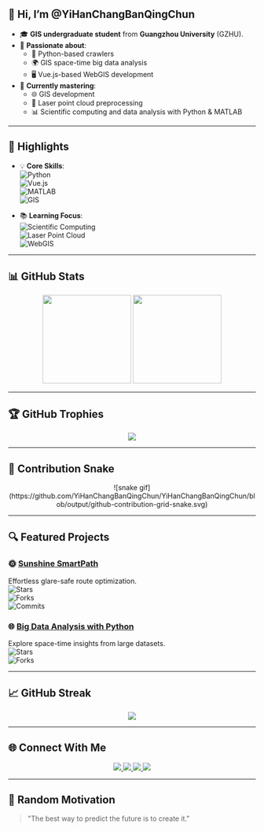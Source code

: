 ## 👋 Hi, I’m @YiHanChangBanQingChun  

- 🎓 **GIS undergraduate student** from **Guangzhou University** (GZHU).  
- 👀 **Passionate about**:  
  - 🐍 Python-based crawlers  
  - 🌍 GIS space-time big data analysis  
  - 🖥️ Vue.js-based WebGIS development  
- 🌱 **Currently mastering**:  
  - 🌐 GIS development  
  - 🌲 Laser point cloud preprocessing  
  - 📊 Scientific computing and data analysis with Python & MATLAB  

---

## 🚀 Highlights  
- 💡 **Core Skills**:  
  ![Python](https://img.shields.io/badge/Python-3776AB?style=for-the-badge&logo=python&logoColor=white)  
  ![Vue.js](https://img.shields.io/badge/Vue.js-4FC08D?style=for-the-badge&logo=vue.js&logoColor=white)  
  ![MATLAB](https://img.shields.io/badge/MATLAB-0076A8?style=for-the-badge&logo=mathworks&logoColor=white)  
  ![GIS](https://img.shields.io/badge/GIS-006600?style=for-the-badge&logo=leaflet&logoColor=white)  

- 📚 **Learning Focus**:  
  ![Scientific Computing](https://img.shields.io/badge/-Scientific%20Computing-blue?style=for-the-badge)  
  ![Laser Point Cloud](https://img.shields.io/badge/-Laser%20Point%20Cloud-green?style=for-the-badge)  
  ![WebGIS](https://img.shields.io/badge/-WebGIS-orange?style=for-the-badge)  

---

## 📊 GitHub Stats  
<div align="center">
  <img height="180em" src="https://github-readme-stats.vercel.app/api?username=YiHanChangBanQingChun&show_icons=true&count_private=true&theme=tokyonight" />
  <img height="180em" src="https://github-readme-stats.vercel.app/api/top-langs/?username=YiHanChangBanQingChun&layout=compact&theme=tokyonight&hide=CSS,html" />
</div>  

---

## 🏆 GitHub Trophies  
<div align="center">
  <img src="https://github-profile-trophy.vercel.app/?username=YiHanChangBanQingChun&theme=tokyonight&no-frame=true&margin-w=15" />
</div>  

---

## 🐍 Contribution Snake  
<div align="center">
  ![snake gif](https://github.com/YiHanChangBanQingChun/YiHanChangBanQingChun/blob/output/github-contribution-grid-snake.svg)
</div>  

---

## 🔍 Featured Projects
### 🌞 **[Sunshine SmartPath](https://github.com/your-repo)**  
Effortless glare-safe route optimization.  
![Stars](https://img.shields.io/github/stars/YiHanChangBanQingChun/sunglare-with-vue3?style=social)  
![Forks](https://img.shields.io/github/forks/YiHanChangBanQingChun/sunglare-with-vue3?style=social)  
![Commits](https://img.shields.io/github/commits-since/YiHanChangBanQingChun/sunglare-with-vue3/all?style=flat-square)


### 🌐 **[Big Data Analysis with Python](https://github.com/another-repo)**  
Explore space-time insights from large datasets.  
![Stars](https://img.shields.io/github/stars/YiHanChangBanQingChun/moshishibie_lib?style=social)  
![Forks](https://img.shields.io/github/forks/YiHanChangBanQingChun/moshishibie_lib?style=social)  

---

## 📈 GitHub Streak  
<div align="center">
  <img src="https://github-readme-streak-stats.herokuapp.com/?user=YiHanChangBanQingChun&theme=tokyonight" />
</div>  

---

## 🌐 Connect With Me  
<div align="center">
  <a href="https://github.com/YiHanChangBanQingChun">
    <img src="https://img.shields.io/badge/GitHub-181717?style=for-the-badge&logo=github&logoColor=white" />
  </a>
  <a href="https://space.bilibili.com/109008161">
    <img src="https://img.shields.io/badge/Bilibili-00A1D6?style=for-the-badge&logo=bilibili&logoColor=white" />
  </a>
  <a href="https://www.zhihu.com/people/wang-yue-31-1-43">
    <img src="https://img.shields.io/badge/Zhihu-0084FF?style=for-the-badge&logo=zhihu&logoColor=white" />
  </a>
  <a href="https://x.com/HuangXing36515">
    <img src="https://img.shields.io/badge/X-1DA1F2?style=for-the-badge&logo=twitter&logoColor=white" />
  </a>
</div>  

---

## 🌟 Random Motivation  
> "The best way to predict the future is to create it."  
